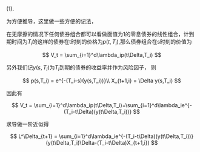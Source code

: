 (1). 

为方便推导，这里做一些方便的记法，

在无摩擦的情况下任何债券组合都可以看做面值为1的零息债券的线性组合，计到期时间为$T_i$的这样的债券在t时刻的价格为$p(t,T_i)$,那么债券组合在s时刻的价值为


$$
V_t = \sum_{i=1}^d\lambda_ip(t\Delta,T_i)
$$

另外我们记$y(s,T_i)$为$T_i$到期的债券的收益率并作为风险因子， 则

$$
p(s,T_i) = e^{-(T_i-s)(y(s,T_i))}\\
X_{t+1,i} = \Delta y(s,T_i)
$$

因此有

$$
V_t = \sum_{i=1}^d\lambda_ip(t\Delta,T_i)=\sum_{i=1}^d\lambda_ie^{-(T_i-t\Delta)(y(t\Delta,T_i))}
$$

求导做一阶近似得

$$
L^\Delta_{t+1} = \sum_{i=1}^d\lambda_ie^{-(T_i-t\Delta)(y(t\Delta,T_i))}(y(t\Delta,T_i)\Delta-(T_i-t\Delta)X_{t+1,i})
$$
